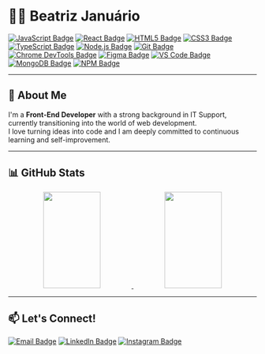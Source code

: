 # 👩‍💻 Beatriz Januário

[![JavaScript Badge](https://img.shields.io/badge/JavaScript-F7DF1E?style=for-the-badge&logo=javascript&logoColor=black)](#)
[![React Badge](https://img.shields.io/badge/React-20232A?style=for-the-badge&logo=react&logoColor=61DAFB)](#)
[![HTML5 Badge](https://img.shields.io/badge/HTML5-E34F26?style=for-the-badge&logo=html5&logoColor=white)](#)
[![CSS3 Badge](https://img.shields.io/badge/CSS3-1572B6?style=for-the-badge&logo=css3&logoColor=white)](#)
[![TypeScript Badge](https://img.shields.io/badge/TypeScript-3178C6?style=for-the-badge&logo=typescript&logoColor=white)](#)
[![Node.js Badge](https://img.shields.io/badge/Node.js-339933?style=for-the-badge&logo=node.js&logoColor=white)](#)
[![Git Badge](https://img.shields.io/badge/Git-F05032?style=for-the-badge&logo=git&logoColor=white)](#)
[![Chrome DevTools Badge](https://img.shields.io/badge/Chrome--DevTools-4285F4?style=for-the-badge&logo=google-chrome&logoColor=white)](#)
[![Figma Badge](https://img.shields.io/badge/Figma-F24E1E?style=for-the-badge&logo=figma&logoColor=white)](#)
[![VS Code Badge](https://img.shields.io/badge/VSCode-007ACC?style=for-the-badge&logo=visual-studio-code&logoColor=white)](#)
[![MongoDB Badge](https://img.shields.io/badge/MongoDB-47A248?style=for-the-badge&logo=mongodb&logoColor=white)](#)
[![NPM Badge](https://img.shields.io/badge/NPM-CB3837?style=for-the-badge&logo=npm&logoColor=white)](#)

---

## 🚀 About Me

I'm a **Front-End Developer** with a strong background in IT Support, currently transitioning into the world of web development.  
I love turning ideas into code and I am deeply committed to continuous learning and self-improvement.

---

## 📊 GitHub Stats

<div align="center">
  <a href="https://github.com/beatrizj">
    <img height="195px" width="48%" src="https://github-readme-stats.vercel.app/api/top-langs/?username=beatrizj&layout=compact&theme=tokyonight" />
  </a>
  <a href="https://github.com/beatrizj">
    <img height="195px" width="48%" src="https://github-readme-streak-stats.herokuapp.com/?user=beatrizj&theme=tokyonight" />
  </a>
</div>

---

## 📫 Let's Connect!

[![Email Badge](https://img.shields.io/badge/Email-D14836?style=for-the-badge&logo=gmail&logoColor=white)](mailto:beeatriz.js@gmail.com)
[![LinkedIn Badge](https://img.shields.io/badge/LinkedIn-0A66C2?style=for-the-badge&logo=linkedin&logoColor=white)](https://www.linkedin.com/in/beatrizjanuario/)
[![Instagram Badge](https://img.shields.io/badge/Instagram-E4405F?style=for-the-badge&logo=instagram&logoColor=white)](https://www.instagram.com/beeatriz97/)

